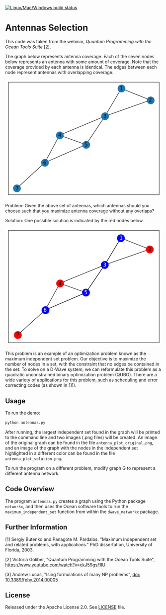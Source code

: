 [![Linux/Mac/Windows build status](
  https://circleci.com/gh/dwave-examples/antenna-selection.svg?style=svg)](
  https://circleci.com/gh/dwave-examples/antenna-selection)

# Antennas Selection

This code was taken from the webinar, *Quantum Programming with the Ocean Tools
Suite* [2].

The graph below represents antenna coverage. Each of the seven nodes below
represents an antenna with some amount of coverage. Note that the coverage
provided by each antenna is identical. The edges between each node represent
antennas with overlapping coverage.

![Example Original](readme_imgs/example_original.png)

Problem: Given the above set of antennas, which antennas should you choose such
that you maximize antenna coverage without any overlaps?

Solution: One possible solution is indicated by the red nodes below.

![Example Solution](readme_imgs/example_solution.png)

This problem is an example of an optimization problem known as the maximum
independent set problem.  Our objective is to maximize the number of nodes in a
set, with the constraint that no edges be contained in the set.  To solve on a
D-Wave system, we can reformulate this problem as a quadratic unconstrained
binary optimization problem (QUBO).  There are a wide variety of applications
for this problem, such as scheduling and error correcting codes (as shown in
[1]).

## Usage

To run the demo:

```bash
python antennas.py
```

After running, the largest independent set found in the graph will be printed
to the command line and two images (.png files) will be created.  An image of
the original graph can be found in the file `antenna_plot_original.png`, and
an image of the graph with the nodes in the independent set highlighted in a
different color can be found in the file `antenna_plot_solution.png`.

To run the program on a different problem, modify graph G to represent a
different antenna network.

## Code Overview

The program `antennas.py` creates a graph using the Python package `networkx`,
and then uses the Ocean software tools to run the `maximum_independent_set`
function from within the `dwave_networkx` package.

## Further Information

[1] Sergiy Butenko and Panagote M. Pardalos. "Maximum independent set and
   related problems, with applications." PhD dissertation, University of
   Florida, 2003.

[2] Victoria Goliber, "Quantum Programming with the Ocean Tools Suite",
   https://www.youtube.com/watch?v=ckJ59gsFllU

[3] Andrew Lucas, "Ising formulations of many NP problems", [doi:
   10.3389/fphy.2014.00005](https://www.frontiersin.org/articles/10.3389/fphy.2014.00005/full)

## License

Released under the Apache License 2.0. See [LICENSE](LICENSE) file.
